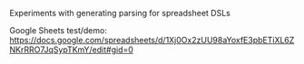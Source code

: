 Experiments with generating parsing for spreadsheet DSLs

Google Sheets test/demo: https://docs.google.com/spreadsheets/d/1Xj0Ox2zUU98aYoxfE3pbETiXL6ZNKrRRO7JqSypTKmY/edit#gid=0


